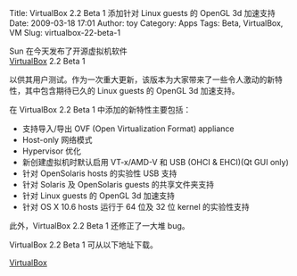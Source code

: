 Title: VirtualBox 2.2 Beta 1 添加针对 Linux guests 的 OpenGL 3d 加速支持
Date: 2009-03-18 17:01
Author: toy
Category: Apps
Tags: Beta, VirtualBox, VM
Slug: virtualbox-22-beta-1

Sun 在今天发布了开源虚拟机软件  
[VirtualBox](http://linuxtoy.org/archives/virtualbox.html) 2.2 Beta 1  

以供其用户测试。作为一次重大更新，该版本为大家带来了一些令人激动的新特性，其中包含期待已久的
Linux guests 的 OpenGL 3d 加速支持。

在 VirtualBox 2.2 Beta 1 中添加的新特性主要包括：

* 支持导入/导出 OVF (Open Virtualization Format) appliance  
* Host-only 网络模式  
* Hypervisor 优化  
* 新创建虚拟机时默认启用 VT-x/AMD-V 和 USB (OHCI & EHCI)(Qt GUI only)  
* 针对 OpenSolaris hosts 的实验性 USB 支持  
* 针对 Solaris 及 OpenSolaris guests 的共享文件夹支持  
* 针对 Linux guests 的 OpenGL 3d 加速支持  
* 针对 OS X 10.6 hosts 运行于 64 位及 32 位 kernel 的实验性支持

此外，VirtualBox 2.2 Beta 1 还修正了一大堆 bug。

VirtualBox 2.2 Beta 1 可从以下地址下载。

[VirtualBox](http://download.virtualbox.org/virtualbox/2.2.0\_BETA1/)
